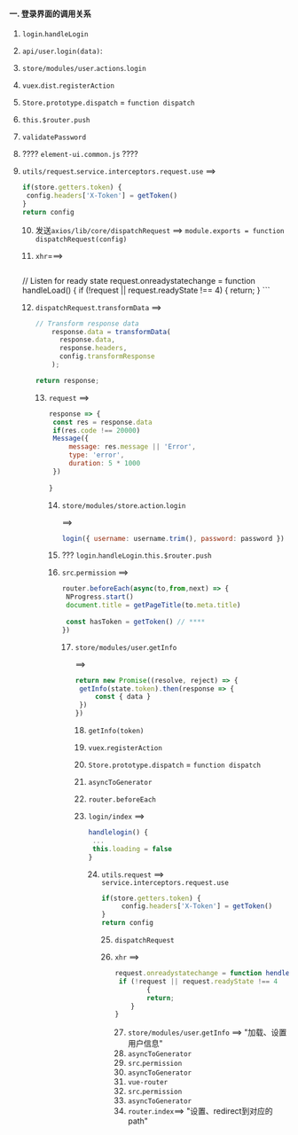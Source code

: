 #### 一. 登录界面的调用关系

1. `login`.`handleLogin`
2. `api/user`.`login(data)`: 



1. `store/modules/user`.`actions`.`login`

2. `vuex`.`dist`.`registerAction`

3. `Store.prototype.dispatch` = `function dispatch`

4. `this.$router.push`

5. `validatePassword`

6. ???? `element-ui.common.js` ????

7. `utils/request`.`service.interceptors.request.use` ==> 

   ```javascript
   if(store.getters.token) {
    config.headers['X-Token'] = getToken()
   }
   return config
   ```

   10. 发送`axios/lib/core/dispatchRequest` ==> `module.exports = function dispatchRequest(config)`
   11. `xhr`===>

          ```javascript
   // Listen for ready state
       request.onreadystatechange = function handleLoad() {
         if (!request || request.readyState !== 4) {
           return;
         }
          ```

   12. `dispatchRequest`.`transformData` ==>

       ```javascript
       // Transform response data
           response.data = transformData(
             response.data,
             response.headers,
             config.transformResponse
           );
       
       return response;
       ```

       13. `request` ==>

           ```javascript
           response => {
           	const res = response.data
           	if(res.code !== 20000)
           	Message({
           		message: res.message || 'Error',
           		type: 'error',
           		duration: 5 * 1000
           	})
           	
           }
           ```

           14. `store/modules/store`.`action`.`login`

               ==> 

               ```javascript
               login({ username: username.trim(), password: password })
               ```

           15. ??? `login`.`handleLogin`.`this.$router.push`

           16. `src`.`permission` ==>

               ```javascript
               router.beforeEach(async(to,from,next) => {
               	NProgress.start()
               	document.title = getPageTitle(to.meta.title)
               	
               	const hasToken = getToken() // ****
               })
               ```

               17. `store/modules/user`.`getInfo`

                   ==> 

                   ```javascript
                   return new Promise((resolve, reject) => {
                   	getInfo(state.token).then(response => {
                   		const { data }
                   	})
                   })
                   ```

                   18. `getInfo(token)`

                   19. `vuex`.`registerAction`

                   20. `Store.prototype.dispatch` = `function dispatch`

                   21. `asyncToGenerator`

                   22. `router.beforeEach`

                   23. `login/index` ==>

                       ```javascript
                       handlelogin() {
                       	...
                       	this.loading = false
                       }
                       ```

                       24. `utils`.`request` ==> `service.interceptors.request.use`

                           ```javascript
                           if(store.getters.token) {
                            	config.headers['X-Token'] = getToken()
                           }
                           return config
                           ```

                           25. `dispatchRequest`

                           26. `xhr` ==> 

                               ```javascript
                               request.onreadystatechange = function hendleLoad() {
                               	if (!request || request.readyState !== 4
                                       {
                                       return;
                                   }
                               }
                               ```

                               27. `store/modules/user`.`getInfo` ==> "加载、设置用户信息"
                               28. `asyncToGenerator`
                               29. `src`.`permission`
                               30. `asyncToGenerator`
                               31. `vue-router`
                               32. `src`.`permission`
                               33. `asyncToGenerator`
                               34. `router`.`index`==> "设置、redirect到对应的path"



